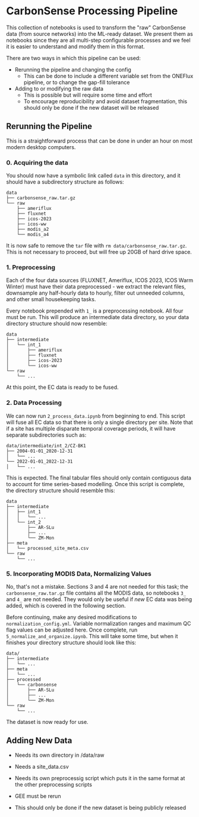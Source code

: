 # CarbonSense Processing Pipeline

This collection of notebooks is used to transform the "raw" CarbonSense data (from source networks) into the ML-ready dataset. We present them as notebooks since they are all multi-step configurable processes and we feel it is easier to understand and modify them in this format.

There are two ways in which this pipeline can be used:
- Rerunning the pipeline and changing the config
  - This can be done to include a different variable set from the ONEFlux pipeline, or to change the gap-fill tolerance
- Adding to or modifying the raw data
  - This is possible but will require some time and effort
  - To encourage reproducibility and avoid dataset fragmentation, this should only be done if the new dataset will be released

## Rerunning the Pipeline

This is a straightforward process that can be done in under an hour on most modern desktop computers.

### 0. Acquiring the data

You should now have a symbolic link called `data` in this directory, and it should have a subdirectory structure as follows:

```
data
├── carbonsense_raw.tar.gz
└── raw
    ├── ameriflux
    ├── fluxnet
    ├── icos-2023
    ├── icos-ww
    ├── modis_a2
    └── modis_a4
```

It is now safe to remove the `tar` file with `rm data/carbonsense_raw.tar.gz`. This is not necessary to proceed, but will free up 20GB of hard drive space.

### 1. Preprocessing

Each of the four data sources (FLUXNET, Ameriflux, ICOS 2023, ICOS Warm Winter) must have their data preprocessed - we extract the relevant files, downsample any half-hourly data to hourly, filter out unneeded columns, and other small housekeeping tasks.

Every notebook prepended with `1_` is a preprocessing notebook. All four must be run. This will produce an intermediate data directory, so your data directory structure should now resemble:

```
data
├── intermediate
│   └── int_1
│       ├── ameriflux
│       ├── fluxnet
│       ├── icos-2023
│       └── icos-ww
└── raw
    └── ...
```

At this point, the EC data is ready to be fused.

### 2. Data Processing

We can now run `2_process_data.ipynb` from beginning to end. This script will fuse all EC data so that there is only a single directory per site. Note that if a site has multiple disparate temporal coverage periods, it will have separate subdirectories such as:
```
data/intermediate/int_2/CZ-BK1
├── 2004-01-01_2020-12-31
│   └── ...
└── 2022-01-01_2022-12-31
│   └── ...
```

This is expected. The final tabular files should only contain contiguous data to account for time series-based modelling. Once this script is complete, the directory structure should resemble this:

```
data
├── intermediate
│   ├── int_1
│   │   └── ...
│   └── int_2
│       ├── AR-SLu
│       ├── ...
│       └── ZM-Mon
├── meta
│   └── processed_site_meta.csv
└── raw
    └── ...
```

### 5. Incorporating MODIS Data, Normalizing Values

No, that's not a mistake. Sections 3 and 4 are not needed for this task; the `carbonsense_raw.tar.gz` file contains all the MODIS data, so notebooks `3_` and `4_` are not needed. They would only be useful if *new* EC data was being added, which is covered in the following section.

Before continuing, make any desired modifications to `normalization_config.yml`. Variable normalization ranges and maximum QC flag values can be adjusted here. Once complete, run `5_normalize_and_organize.ipynb`. This will take some time, but when it finishes your directory structure should look like this:

```
data/
├── intermediate
│   └── ...
├── meta
│   └── ...
├── processed
│   └── carbonsense
│       ├── AR-SLu
│       ├── ...
│       └── ZM-Mon
└── raw
    └── ...
```

The dataset is now ready for use.

## Adding New Data
- Needs its own directory in /data/raw
- Needs a site_data.csv
- Needs its own preprocessig script which puts it in the same format at the other preprocessing scripts

- GEE must be rerun
- This should only be done if the new dataset is being publicly released
